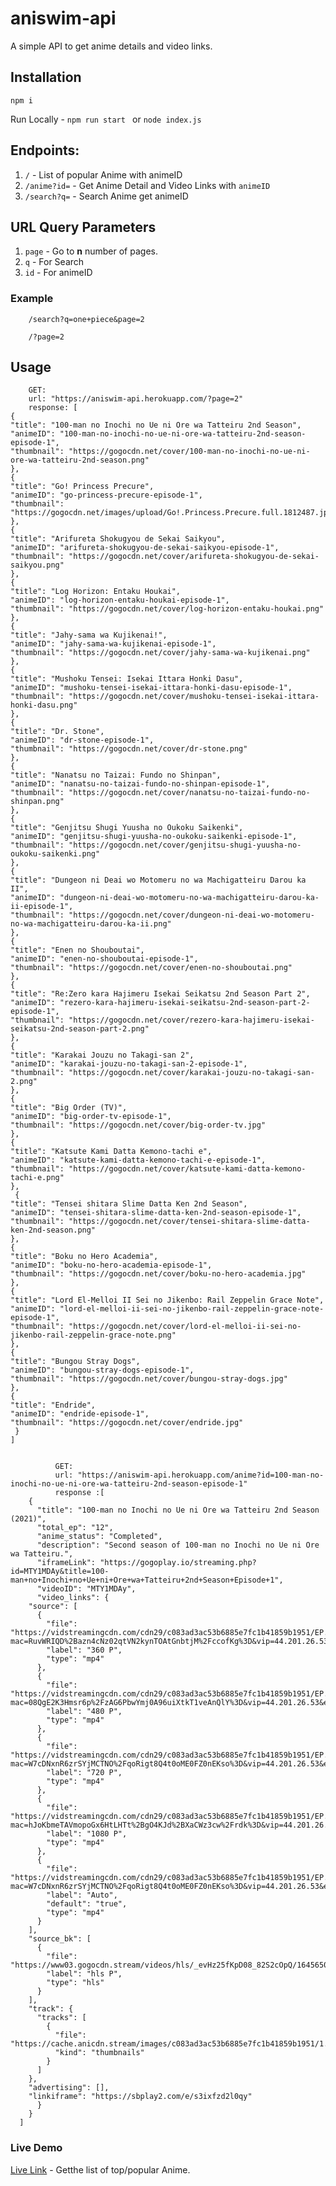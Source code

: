 # aniswim-api

A simple API to get anime details and video links.

## Installation
	
	npm i
		
Run Locally - `npm run start ` or `node index.js`

## Endpoints:

1. `/` - List of popular Anime with animeID
2. `/anime?id=` - Get Anime Detail and Video Links with `animeID`
3. `/search?q=` - Search Anime get animeID

## URL Query Parameters

1. `page` - Go to <b>n</b> number of pages.
2.  `q` - For Search
3. `id` - For animeID

### Example
		
		/search?q=one+piece&page=2

		/?page=2

## Usage
		GET:
		url: "https://aniswim-api.herokuapp.com/?page=2"
		response: [
  	{
    "title": "100-man no Inochi no Ue ni Ore wa Tatteiru 2nd Season",
    "animeID": "100-man-no-inochi-no-ue-ni-ore-wa-tatteiru-2nd-season-episode-1",
    "thumbnail": "https://gogocdn.net/cover/100-man-no-inochi-no-ue-ni-ore-wa-tatteiru-2nd-season.png"
  	},
  	{
    "title": "Go! Princess Precure",
    "animeID": "go-princess-precure-episode-1",
    "thumbnail": "https://gogocdn.net/images/upload/Go!.Princess.Precure.full.1812487.jpg"
  	},
  	{
    "title": "Arifureta Shokugyou de Sekai Saikyou",
    "animeID": "arifureta-shokugyou-de-sekai-saikyou-episode-1",
    "thumbnail": "https://gogocdn.net/cover/arifureta-shokugyou-de-sekai-saikyou.png"
  	},
  	{
    "title": "Log Horizon: Entaku Houkai",
    "animeID": "log-horizon-entaku-houkai-episode-1",
    "thumbnail": "https://gogocdn.net/cover/log-horizon-entaku-houkai.png"
  	},
  	{
    "title": "Jahy-sama wa Kujikenai!",
    "animeID": "jahy-sama-wa-kujikenai-episode-1",
    "thumbnail": "https://gogocdn.net/cover/jahy-sama-wa-kujikenai.png"
  	},
  	{
    "title": "Mushoku Tensei: Isekai Ittara Honki Dasu",
    "animeID": "mushoku-tensei-isekai-ittara-honki-dasu-episode-1",
    "thumbnail": "https://gogocdn.net/cover/mushoku-tensei-isekai-ittara-honki-dasu.png"
  	},
  	{
    "title": "Dr. Stone",
    "animeID": "dr-stone-episode-1",
    "thumbnail": "https://gogocdn.net/cover/dr-stone.png"
  	},
  	{
    "title": "Nanatsu no Taizai: Fundo no Shinpan",
    "animeID": "nanatsu-no-taizai-fundo-no-shinpan-episode-1",
    "thumbnail": "https://gogocdn.net/cover/nanatsu-no-taizai-fundo-no-shinpan.png"
  	},
  	{
    "title": "Genjitsu Shugi Yuusha no Oukoku Saikenki",
    "animeID": "genjitsu-shugi-yuusha-no-oukoku-saikenki-episode-1",
    "thumbnail": "https://gogocdn.net/cover/genjitsu-shugi-yuusha-no-oukoku-saikenki.png"
  	},
  	{
    "title": "Dungeon ni Deai wo Motomeru no wa Machigatteiru Darou ka II",
    "animeID": "dungeon-ni-deai-wo-motomeru-no-wa-machigatteiru-darou-ka-ii-episode-1",
    "thumbnail": "https://gogocdn.net/cover/dungeon-ni-deai-wo-motomeru-no-wa-machigatteiru-darou-ka-ii.png"
  	},
  	{
    "title": "Enen no Shouboutai",
    "animeID": "enen-no-shouboutai-episode-1",
    "thumbnail": "https://gogocdn.net/cover/enen-no-shouboutai.png"
  	},
  	{
    "title": "Re:Zero kara Hajimeru Isekai Seikatsu 2nd Season Part 2",
    "animeID": "rezero-kara-hajimeru-isekai-seikatsu-2nd-season-part-2-episode-1",
    "thumbnail": "https://gogocdn.net/cover/rezero-kara-hajimeru-isekai-seikatsu-2nd-season-part-2.png"
  	},
  	{
    "title": "Karakai Jouzu no Takagi-san 2",
    "animeID": "karakai-jouzu-no-takagi-san-2-episode-1",
    "thumbnail": "https://gogocdn.net/cover/karakai-jouzu-no-takagi-san-2.png"
  	},
  	{
    "title": "Big Order (TV)",
    "animeID": "big-order-tv-episode-1",
    "thumbnail": "https://gogocdn.net/cover/big-order-tv.jpg"
  	},
  	{
    "title": "Katsute Kami Datta Kemono-tachi e",
    "animeID": "katsute-kami-datta-kemono-tachi-e-episode-1",
    "thumbnail": "https://gogocdn.net/cover/katsute-kami-datta-kemono-tachi-e.png"
  	},
 	 {
    "title": "Tensei shitara Slime Datta Ken 2nd Season",
    "animeID": "tensei-shitara-slime-datta-ken-2nd-season-episode-1",
    "thumbnail": "https://gogocdn.net/cover/tensei-shitara-slime-datta-ken-2nd-season.png"
  	},
  	{
    "title": "Boku no Hero Academia",
    "animeID": "boku-no-hero-academia-episode-1",
    "thumbnail": "https://gogocdn.net/cover/boku-no-hero-academia.jpg"
  	},
  	{
    "title": "Lord El-Melloi II Sei no Jikenbo: Rail Zeppelin Grace Note",
    "animeID": "lord-el-melloi-ii-sei-no-jikenbo-rail-zeppelin-grace-note-episode-1",
    "thumbnail": "https://gogocdn.net/cover/lord-el-melloi-ii-sei-no-jikenbo-rail-zeppelin-grace-note.png"
  	},
  	{
    "title": "Bungou Stray Dogs",
    "animeID": "bungou-stray-dogs-episode-1",
    "thumbnail": "https://gogocdn.net/cover/bungou-stray-dogs.jpg"
  	},
  	{
    "title": "Endride",
    "animeID": "endride-episode-1",
    "thumbnail": "https://gogocdn.net/cover/endride.jpg"
 	 }	
	]


		      GET:
		      url: "https://aniswim-api.herokuapp.com/anime?id=100-man-no-inochi-no-ue-ni-ore-wa-tatteiru-2nd-season-episode-1"
		      response :[
	    {
	      "title": "100-man no Inochi no Ue ni Ore wa Tatteiru 2nd Season (2021)",
	      "total_ep": "12",
	      "anime_status": "Completed",
	      "description": "Second season of 100-man no Inochi no Ue ni Ore wa Tatteiru.",
	      "iframeLink": "https://gogoplay.io/streaming.php?id=MTY1MDAy&title=100-man+no+Inochi+no+Ue+ni+Ore+wa+Tatteiru+2nd+Season+Episode+1",
	      "videoID": "MTY1MDAy",
	      "video_links": {
		"source": [
		  {
		    "file": "https://vidstreamingcdn.com/cdn29/c083ad3ac53b6885e7fc1b41859b1951/EP.1.v0.1639380621.360p.mp4?mac=RuvWRIQD%2Bazn4cNz02qtVN2kynTOAtGnbtjM%2FccofKg%3D&vip=44.201.26.53&expiry=1645643201752",
		    "label": "360 P",
		    "type": "mp4"
		  },
		  {
		    "file": "https://vidstreamingcdn.com/cdn29/c083ad3ac53b6885e7fc1b41859b1951/EP.1.v0.1639380621.480p.mp4?mac=08QgE2K3Hmsr6p%2FzAG6PbwYmj0A96uiXtkT1veAnQlY%3D&vip=44.201.26.53&expiry=1645643201807",
		    "label": "480 P",
		    "type": "mp4"
		  },
		  {
		    "file": "https://vidstreamingcdn.com/cdn29/c083ad3ac53b6885e7fc1b41859b1951/EP.1.v0.1639380621.720p.mp4?mac=W7cDNxnR6zrSYjMCTNO%2FqoRigt8Q4t0oME0FZ0nEKso%3D&vip=44.201.26.53&expiry=1645643201864",
		    "label": "720 P",
		    "type": "mp4"
		  },
		  {
		    "file": "https://vidstreamingcdn.com/cdn29/c083ad3ac53b6885e7fc1b41859b1951/EP.1.v0.1639380621.1080p.mp4?mac=hJoKbmeTAVmopoGx6HtLHTt%2BgO4KJd%2BXaCWz3cw%2Frdk%3D&vip=44.201.26.53&expiry=1645643202126",
		    "label": "1080 P",
		    "type": "mp4"
		  },
		  {
		    "file": "https://vidstreamingcdn.com/cdn29/c083ad3ac53b6885e7fc1b41859b1951/EP.1.v0.1639380621.720p.mp4?mac=W7cDNxnR6zrSYjMCTNO%2FqoRigt8Q4t0oME0FZ0nEKso%3D&vip=44.201.26.53&expiry=1645643201864",
		    "label": "Auto",
		    "default": "true",
		    "type": "mp4"
		  }
		],
		"source_bk": [
		  {
		    "file": "https://www03.gogocdn.stream/videos/hls/_evHz25fKpD08_82S2cOpQ/1645650477/165002/e96754ea0bddca9b04ddadd74cbce9fa/ep.1.1645587374.m3u8",
		    "label": "hls P",
		    "type": "hls"
		  }
		],
		"track": {
		  "tracks": [
		    {
		      "file": "https://cache.anicdn.stream/images/c083ad3ac53b6885e7fc1b41859b1951/1.vtt",
		      "kind": "thumbnails"
		    }
		  ]
		},
		"advertising": [],
		"linkiframe": "https://sbplay2.com/e/s3ixfzd2l0qy"
	      }
	    }
	  ]

### <a src="https://aniswim-api.herokuapp.com/">Live Demo</a>

<a href="https://aniswim-api.herokuapp.com/">Live Link</a> - Getthe list of top/popular Anime.



